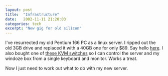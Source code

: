 ```yaml
---
layout: post
title:  "Infrastructure"
date:   2002-11-11 21:20:03
categories: tech
excerpt: "New gig for old silicon"
---
```

I've resurrected my old Pentium 166 PC as a linux server. I ripped out the old 3GB drive and replaced it with a 40GB one for only $89. Say hello <a href="http://hadleynet.dyndns.org/server-status">here</a>. I also bought one of <a href="http://catalog.belkin.com/IWCatProductPage.process?Merchant_Id=1&Section_Id=200305&pcount=&Product_Id=122102&Section.Section_Path=%2FRoot%2FPeripheralSharing%2FOmniview%2E%2E%2ESwitches%2FOmniViewSOHOSeries%2F">these KVM switches</a> so I can control the server and my windoze box from a single keyboard and monitor. Works a treat.

Now I just need to work out what to do with my new server.

